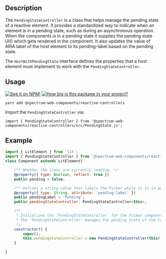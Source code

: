 ## Description

The `PendingStateController` is a class that helps manage the pending state of a reactive element. It provides a standardized way to indicate when an element is in a pending state, such as during an asynchronous operation.
When the components is in a pending state it supplies the pending state UI(<sp-progress-circle>) which gets rendered in the component.
It also updates the value of ARIA label of the host element to its pending-label based on the pending state.

The `HostWithPendingState` interface defines the properties that a host element must implement to work with the `PendingStateController`.

## Usage

[![See it on NPM!](https://img.shields.io/npm/v/@spectrum-web-components/reactive-controllers?style=for-the-badge)](https://www.npmjs.com/package/@spectrum-web-components/reactive-controllers)
[![How big is this package in your project?](https://img.shields.io/bundlephobia/minzip/@spectrum-web-components/reactive-controllers?style=for-the-badge)](https://bundlephobia.com/result?p=@spectrum-web-components/reactive-controllers)

```
yarn add @spectrum-web-components/reactive-controllers
```

Import the `PendingStateController` via:

```
import { PendingStateController } from '@spectrum-web-components/reactive-controllers/src/PendingState.js';
```

## Example

```js
import { LitElement } from 'lit';
import { PendingStateController } from '@spectrum-web-components/reactive-controllers/src/PendingState.js';
class Component extends LitElement{

    /** Whether the items are currently loading. */
    @property({ type: Boolean, reflect: true })
    public pending = false;

    /** Defines a string value that labels the Picker while it is in pending state. */
    @property({ type: String, attribute: 'pending-label' })
    public pendingLabel = 'Pending';
    public pendingStateController: PendingStateController<this>;

    /**
     * Initializes the `PendingStateController` for the Picker component.
     * The `PendingStateController` manages the pending state of the Component.
     */
    constructor() {
        super();
        this.pendingStateController = new PendingStateController(this);
    }

}

```
